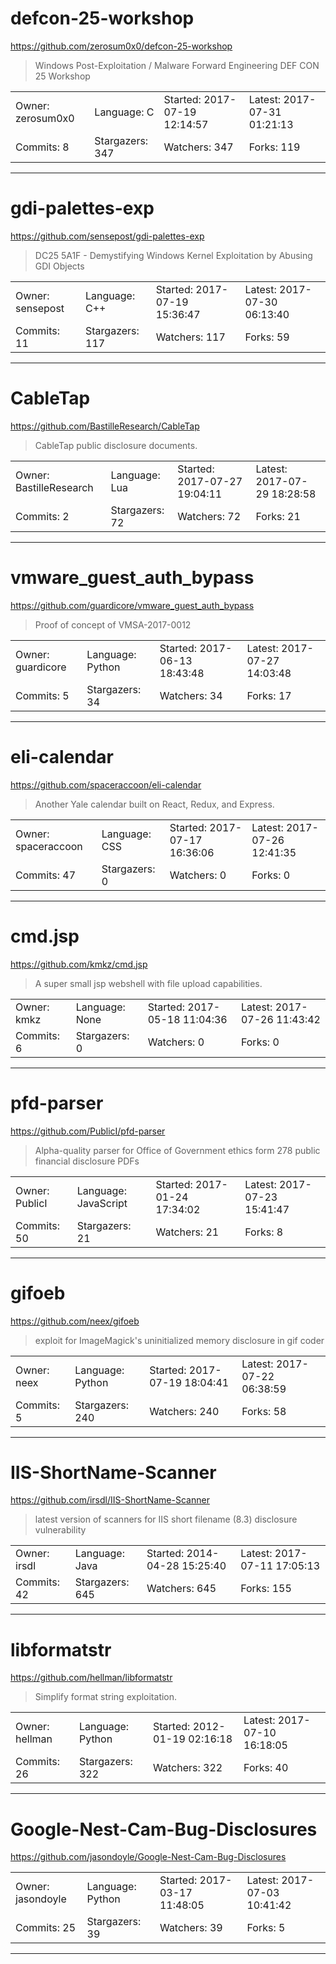 # defcon-25-workshop

https://github.com/zerosum0x0/defcon-25-workshop
<blockquote>
Windows Post-Exploitation / Malware Forward Engineering DEF CON 25 Workshop
</blockquote>

<table>
<tr><td>Owner: zerosum0x0</td>
    <td>Language: C</td>
    <td>Started: 2017-07-19 12:14:57</td>
    <td>Latest: 2017-07-31 01:21:13</td></tr>
<tr><td>Commits: 8</td>
    <td>Stargazers: 347</td>
    <td>Watchers: 347</td>
    <td>Forks: 119</td></tr>
</table>

---

# gdi-palettes-exp

https://github.com/sensepost/gdi-palettes-exp
<blockquote>
DC25 5A1F - Demystifying Windows Kernel Exploitation by Abusing GDI Objects
</blockquote>

<table>
<tr><td>Owner: sensepost</td>
    <td>Language: C++</td>
    <td>Started: 2017-07-19 15:36:47</td>
    <td>Latest: 2017-07-30 06:13:40</td></tr>
<tr><td>Commits: 11</td>
    <td>Stargazers: 117</td>
    <td>Watchers: 117</td>
    <td>Forks: 59</td></tr>
</table>

---

# CableTap

https://github.com/BastilleResearch/CableTap
<blockquote>
CableTap public disclosure documents. 
</blockquote>

<table>
<tr><td>Owner: BastilleResearch</td>
    <td>Language: Lua</td>
    <td>Started: 2017-07-27 19:04:11</td>
    <td>Latest: 2017-07-29 18:28:58</td></tr>
<tr><td>Commits: 2</td>
    <td>Stargazers: 72</td>
    <td>Watchers: 72</td>
    <td>Forks: 21</td></tr>
</table>

---

# vmware_guest_auth_bypass

https://github.com/guardicore/vmware_guest_auth_bypass
<blockquote>
Proof of concept of VMSA-2017-0012
</blockquote>

<table>
<tr><td>Owner: guardicore</td>
    <td>Language: Python</td>
    <td>Started: 2017-06-13 18:43:48</td>
    <td>Latest: 2017-07-27 14:03:48</td></tr>
<tr><td>Commits: 5</td>
    <td>Stargazers: 34</td>
    <td>Watchers: 34</td>
    <td>Forks: 17</td></tr>
</table>

---

# eli-calendar

https://github.com/spaceraccoon/eli-calendar
<blockquote>
Another Yale calendar built on React, Redux, and Express.
</blockquote>

<table>
<tr><td>Owner: spaceraccoon</td>
    <td>Language: CSS</td>
    <td>Started: 2017-07-17 16:36:06</td>
    <td>Latest: 2017-07-26 12:41:35</td></tr>
<tr><td>Commits: 47</td>
    <td>Stargazers: 0</td>
    <td>Watchers: 0</td>
    <td>Forks: 0</td></tr>
</table>

---

# cmd.jsp

https://github.com/kmkz/cmd.jsp
<blockquote>
A super small jsp webshell with file upload capabilities.
</blockquote>

<table>
<tr><td>Owner: kmkz</td>
    <td>Language: None</td>
    <td>Started: 2017-05-18 11:04:36</td>
    <td>Latest: 2017-07-26 11:43:42</td></tr>
<tr><td>Commits: 6</td>
    <td>Stargazers: 0</td>
    <td>Watchers: 0</td>
    <td>Forks: 0</td></tr>
</table>

---

# pfd-parser

https://github.com/PublicI/pfd-parser
<blockquote>
Alpha-quality parser for Office of Government ethics form 278 public financial disclosure PDFs
</blockquote>

<table>
<tr><td>Owner: PublicI</td>
    <td>Language: JavaScript</td>
    <td>Started: 2017-01-24 17:34:02</td>
    <td>Latest: 2017-07-23 15:41:47</td></tr>
<tr><td>Commits: 50</td>
    <td>Stargazers: 21</td>
    <td>Watchers: 21</td>
    <td>Forks: 8</td></tr>
</table>

---

# gifoeb

https://github.com/neex/gifoeb
<blockquote>
exploit for ImageMagick's uninitialized memory disclosure in gif coder
</blockquote>

<table>
<tr><td>Owner: neex</td>
    <td>Language: Python</td>
    <td>Started: 2017-07-19 18:04:41</td>
    <td>Latest: 2017-07-22 06:38:59</td></tr>
<tr><td>Commits: 5</td>
    <td>Stargazers: 240</td>
    <td>Watchers: 240</td>
    <td>Forks: 58</td></tr>
</table>

---

# IIS-ShortName-Scanner

https://github.com/irsdl/IIS-ShortName-Scanner
<blockquote>
latest version of scanners for IIS short filename (8.3) disclosure vulnerability
</blockquote>

<table>
<tr><td>Owner: irsdl</td>
    <td>Language: Java</td>
    <td>Started: 2014-04-28 15:25:40</td>
    <td>Latest: 2017-07-11 17:05:13</td></tr>
<tr><td>Commits: 42</td>
    <td>Stargazers: 645</td>
    <td>Watchers: 645</td>
    <td>Forks: 155</td></tr>
</table>

---

# libformatstr

https://github.com/hellman/libformatstr
<blockquote>
Simplify format string exploitation.
</blockquote>

<table>
<tr><td>Owner: hellman</td>
    <td>Language: Python</td>
    <td>Started: 2012-01-19 02:16:18</td>
    <td>Latest: 2017-07-10 16:18:05</td></tr>
<tr><td>Commits: 26</td>
    <td>Stargazers: 322</td>
    <td>Watchers: 322</td>
    <td>Forks: 40</td></tr>
</table>

---

# Google-Nest-Cam-Bug-Disclosures

https://github.com/jasondoyle/Google-Nest-Cam-Bug-Disclosures
<blockquote>
<no description>
</blockquote>

<table>
<tr><td>Owner: jasondoyle</td>
    <td>Language: Python</td>
    <td>Started: 2017-03-17 11:48:05</td>
    <td>Latest: 2017-07-03 10:41:42</td></tr>
<tr><td>Commits: 25</td>
    <td>Stargazers: 39</td>
    <td>Watchers: 39</td>
    <td>Forks: 5</td></tr>
</table>

---

